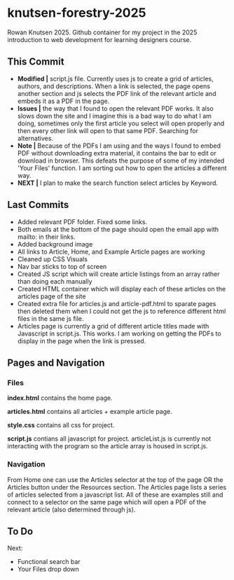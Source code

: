 # knutsen-forestry-2025
Rowan Knutsen 2025.
Github container for my project in the 2025 introduction to web development for learning designers course. 

## This Commit
- **Modified |** script.js file. Currently uses js to create a grid of articles, authors, and descriptions. When a link is selected, the page opens another section and js selects the PDF link of the relevant article and embeds it as a PDF in the page.
- **Issues |** the way that I found to open the relevant PDF works. It also slows down the site and I imagine this is a bad way to do what I am doing, sometimes only the first article you select will open properly and then every other link will open to that same PDF. Searching for alternatives.
- **Note |** Because of the PDFs I am using and the ways I found to embed PDF without downloading extra material, it contains the bar to edit or download in browser. This defeats the purpose of some of my intended 'Your Files' function. I am sorting out how to open the articles a different way.
- **NEXT |** I plan to make the search function select articles by Keyword.

## Last Commits
- Added relevant PDF folder. Fixed some links.
- Both emails at the bottom of the page should open the email app with mailto: in their links.
- Added background image
- All links to Article, Home, and Example Article pages are working
- Cleaned up CSS Visuals
- Nav bar sticks to top of screen
- Created JS script which will create article listings from an array rather than doing each manually
- Created HTML container which will display each of these articles on the articles page of the site 
- Created extra file for articles.js and article-pdf.html to sparate pages then deleted them when I could not get the js to reference different html files in the same js file.
- Articles page is currently a grid of different article titles made with Javascript in script.js. This works. I am working on getting the PDFs to display in the page when the link is pressed.

## Pages and Navigation
### Files
**index.html** contains the home page.

**articles.html** contains all articles + example article page.

**style.css** contains all css for project.

**script.js** contians all javascript for project. articleList.js is currently not interacting with the program so the article array is housed in script.js.

### Navigation
From Home one can use the Articles selector at the top of the page OR the Articles button under the Resources section.
The Articles page lists a series of articles selected from a javascript list. All of these are examples still and connect to a selector on the same page which will open a PDF of the relevant article (also determined through js).

## To Do 
Next:
- Functional search bar
- Your Files drop down
